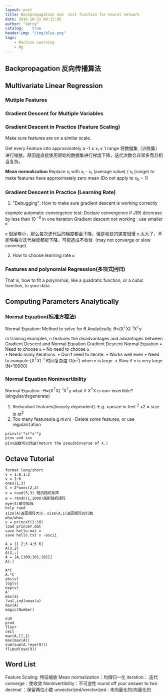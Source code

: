 ```yaml
---
layout: post
title: Backpropagation and  cost function for neural network
date: 2016-10-31 09:12:05
author: "Jerry"
catalog:    true
header-img: "/img/blue.png"
tags: 
    - Machine Learning
    - Ng
---
```


## Backpropagation 反向传播算法


## Multivariate Linear Regression

### Mutiple Features

### Gradient Descent for Multiple Variables

### Gradient Descent in Practice (Feature Scaling)

Make sure features are on a similar scale.

Get every Feature into approximately a -1 ≤ x<sub>i</sub> ≤ 1 range
将数据集（训练集）进行缩放，原因是直接使用原始的数据集进行梯度下降，迭代次数会非常多而且相当复杂。

**Mean normalization** Replace x<sub>i</sub> with x<sub>i</sub> - u<sub>i</sub> (average value) / s<sub>i</sub> (range) to make features have approximately zero mean (Do not apply to x<sub>0</sub> = 1)

### Gradient Descent in Practice (Learning Rate)

1. "Debugging": How to make sure gradient descent is working correctly

example automatic convergence test: Declare convergence if  J(θ) decrease by less than 10 <sup>-3</sup> in one iteration
Gradient descent not working : use smaller `α` 

`α` 很足够小，那么每次迭代后的梯度都会下降，但是收敛的速度很慢
`α` 太大了，不能够每次迭代梯度都能下降，可能造成不收敛（may not converge or slow converge)

2. How to choose learning rate `α` 

### Features and polynomial Regression(多项式回归)

That is, how to fit a polynomial, like a quadratic function, or a cubic function, to your data

## Computing Parameters Analytically

### Normal Equation(标准方程法)

Normal Equation: Method to solve for θ Analytically.
θ=(X<sup>T</sup>X)<sup>-1</sup>X<sup>T</sup>y

m training examples, n features
the disadvantages and advantages between Gradient Descent and Normal Equation
Gradient Descent                               Normal Equation
• Need to choose `α`                           • No need to choose `α`  
• Needs many iterations.                       • Don’t need to iterate.
• Works well even                              • Need to compute (X<sup>T</sup>X)<sup>-1</sup> 时间复杂度 O(n<sup>3</sup>)
when `n` is large.                             • Slow if `n` is very large (N>10000)
                            
### Normal Equation Noninvertibility

Normal Equation : θ=(X<sup>T</sup>X)<sup>-1</sup>X<sup>T</sup>y
what if X<sup>T</sup>X is non-invertible?(singular/degenerate)
1. Redundant features(linearly dependent). E.g. x<sub>1</sub>=size in feet <sup>2</sup> x2 = size in m<sup>2</sup>
2. Too many features(e.g.m≤n)
  ·  Delete some features, or use regularization
  
```
prinv(x'*x)*x'*y
pinv and inv
pinv函数可以伪逆(Return the pseudoinverse of X.)

```

## Octave Tutorial

```
format long/short
v = 1:0.1:2
v = 1:6
ones(1,3)
C = 2*ones(2,3)
v = rand(3,3) 随机随机矩阵
w = randn(1,1000)高斯随机矩阵
eye(4)单位矩阵
help rand
size(A)返回矩阵大小，size(A,1)返回矩阵的行数
who/whos
v = princeY(1:10)
load princeY.dat
save hello.mat v
save hello.txt v -ascii

A = [1 2;3 4;5 6]
A(3,2)
A(2,:)
A = [A,[100;101;102]]
A(:)

A*C
A.*C
abs(v)
log(v)
exp(v)
A'
max(a)
[val,ind]=max(a)
max(A)
magic(Number)

sum
prod
floor
ceil
max(A,[],1)
max(max(A))
sum(sum(A.*eye(9)))
flipud(eye(9))
```
## Word List

Feature Scaling: 特征缩放
Mean normalization：均值归一化
iteration： 迭代
converge：使收敛
Noninvertibility：不可逆性
round off your answer to two decimal ：保留两位小数
unvectorized/verctorized : 未向量化的/向量化的